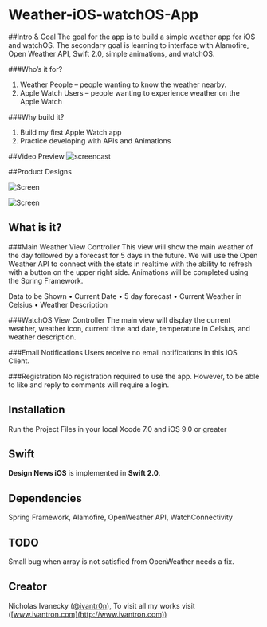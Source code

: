 # Weather-iOS-watchOS-App

##Intro & Goal
The goal for the app is to build a simple weather app for iOS and watchOS. The secondary goal is learning to interface with Alamofire, Open Weather API, Swift 2.0, simple animations, and watchOS.

###Who’s it for?
1.	Weather People – people wanting to know the weather nearby.
2.	Apple Watch Users – people wanting to experience weather on the Apple Watch

###Why build it?
1.	Build my first Apple Watch app
2.	Practice developing with APIs and Animations


##Video Preview
![screencast](http://g.recordit.co/AZakhNjxel.gif)

##Product Designs

![Screen](https://raw.githubusercontent.com/tron1991/Weather-iOS-watchOS-App/master/Wireframes/WeatherAppScreenshots/4-inch%20(iPhone%205)%20-%20Screenshot%201.jpg)

![Screen](https://raw.githubusercontent.com/tron1991/Weather-iOS-watchOS-App/master/Wireframes/AppleWatch.png)

## What is it?

###Main Weather View Controller
This view will show the main weather of the day followed by a forecast for 5 days in the future. We will use the Open Weather API to connect with the stats in realtime with the ability to refresh with a button on the upper right side. Animations will be completed using the Spring Framework.

Data to be Shown
•	Current Date
•	5 day forecast
•	Current Weather in Celsius
•	Weather Description

###WatchOS View Controller
The main view will display the current weather, weather icon, current time and date, temperature in Celsius, and weather description.

###Email Notifications
Users receive no email notifications in this iOS Client.

###Registration
No registration required to use the app. However, to be able to like and reply to comments will require a login.  


## Installation

Run the Project Files in your local Xcode 7.0 and iOS 9.0 or greater

## Swift

**Design News iOS** is implemented in **Swift 2.0**.

## Dependencies

Spring Framework, Alamofire, OpenWeather API, WatchConnectivity

## TODO

Small bug when array is not satisfied from OpenWeather needs a fix.

## Creator

Nicholas Ivanecky ([@ivantr0n](http://twitter.com/ivantr0n)), To visit all my works visit ([www.ivantron.com](http://www.ivantron.com))




